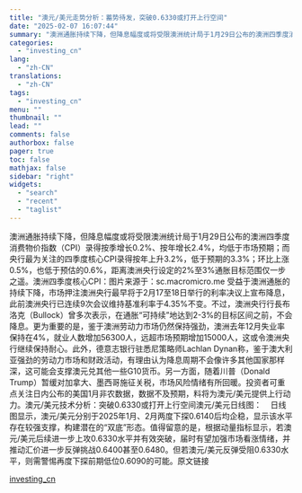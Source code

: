 ```yaml
---
title: "澳元/美元走势分析：蓄势待发，突破0.6330或打开上行空间"
date: "2025-02-07 16:07:44"
summary: "澳洲通胀持续下降，但降息幅度或将受限澳洲统计局于1月29日公布的澳洲四季度消费物价指数（CPI）录..."
categories:
  - "investing_cn"
lang:
  - "zh-CN"
translations:
  - "zh-CN"
tags:
  - "investing_cn"
menu: ""
thumbnail: ""
lead: ""
comments: false
authorbox: false
pager: true
toc: false
mathjax: false
sidebar: "right"
widgets:
  - "search"
  - "recent"
  - "taglist"
---
```


澳洲通胀持续下降，但降息幅度或将受限澳洲统计局于1月29日公布的澳洲四季度消费物价指数（CPI）录得按季增长0.2%、按年增长2.4%，均低于市场预期；而央行最为关注的四季度核心CPI录得按年上升3.2%，低于预期的3.3%；环比上涨0.5%，也低于预估的0.6%，距离澳洲央行设定的2%至3%通胀目标范围仅一步之遥。澳洲四季度核心CPI：图片来源于：sc.macromicro.me 受益于澳洲通胀的持续下降，市场押注澳洲央行最早将于2月17至18日举行的利率决议上宣布降息，此前澳洲央行已连续9次会议维持基准利率于4.35%不变。不过，澳洲央行行長布洛克（Bullock）曾多次表示，在通胀“可持续”地达到2-3%的目标区间之前，不会降息。更为重要的是，鉴于澳洲劳动力市场仍然保持强劲，澳洲去年12月失业率保持在4%，就业人数增加56300人，远超市场预期增加15000人，这或令澳洲央行继续保持耐心。此外，德意志银行驻悉尼策略师Lachlan Dynan称，鉴于澳大利亚强劲的劳动力市场和财政活动，有理由认为降息周期不会像许多其他国家那样深，这可能会支撑澳元兑其他一些G10货币。另一方面，随着川普（Donald Trump）暂缓对加拿大、墨西哥施征关税，市场风险情绪有所回暖。投资者可重点关注日内公布的美国1月非农数据，数据不及预期，料将为澳元/美元提供上行动力。澳元/美元技术分析：突破0.6330或打开上行空间澳元/美元日线图：    日线图显示，澳元/美元分别于2025年1月、2月两度下探0.6140后均企稳，显示该水平存在较强支撑，构建潜在的“双底”形态。值得留意的是，根据动量指标显示，若澳元/美元后续进一步上攻0.6330水平并有效突破，届时有望加强市场看涨情绪，并推动汇价进一步反弹挑战0.6400甚至0.6480。但若澳元/美元反弹受阻0.6330水平，则需警惕再度下探前期低位0.6090的可能。原文链接

[investing_cn](https://cn.investing.com/news/forex-news/article-2661949)
